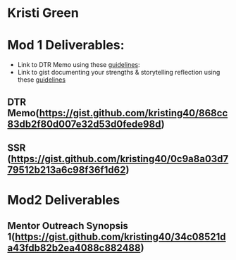 # Kristi Green

# Mod 1 Deliverables:
* Link to DTR Memo using these [guidelines](https://github.com/turingschool/career-development-curriculum/blob/master/module_one/dtr_guidelines_memo.md):
* Link to gist documenting your strengths & storytelling reflection using these [guidelines](https://github.com/turingschool/career-development-curriculum/blob/master/module_one/strengths_storytelling_reflection.md)
## DTR Memo(https://gist.github.com/kristing40/868cc83db2f80d007e32d53d0fede98d)
## SSR (https://gist.github.com/kristing40/0c9a8a03d779512b213a6c98f36f1d62)

# Mod2 Deliverables
## Mentor Outreach Synopsis 1(https://gist.github.com/kristing40/34c08521da43fdb82b2ea4088c882488)
